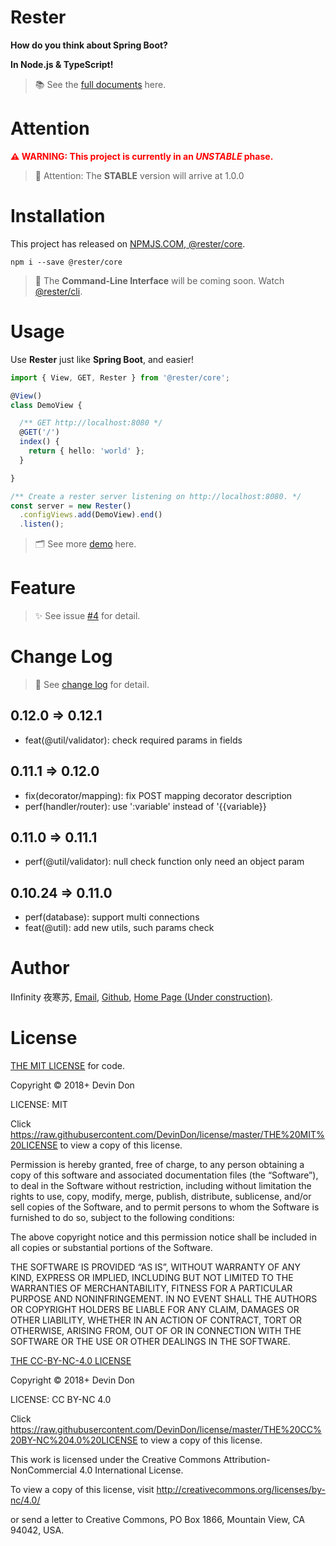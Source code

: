 # Rester

**How do you think about Spring Boot?**

**In Node.js & TypeScript!**

> 📚 ​See the [full documents](https://github.com/DevinDon/rester-core/tree/master/docs) here.

# Attention

<span style="color: red">**:warning: WARNING: This project is currently in an *UNSTABLE* phase.**</span>

> 📢 Attention: The **STABLE** version will arrive at 1.0.0

# Installation

This project has released on [NPMJS.COM, @rester/core](https://www.npmjs.com/package/@rester/core).

```shell
npm i --save @rester/core
```

> 💫 ​The **Command-Line Interface** will be coming soon. Watch [@rester/cli](https://www.npmjs.com/package/@rester/cli).

# Usage

Use **Rester** just like **Spring Boot**, and easier!

```typescript
import { View, GET, Rester } from '@rester/core';

@View()
class DemoView {

  /** GET http://localhost:8080 */
  @GET('/')
  index() {
    return { hello: 'world' };
  }

}

/** Create a rester server listening on http://localhost:8080. */
const server = new Rester()
  .configViews.add(DemoView).end()
  .listen();
```

> 🗂 See more [demo](https://github.com/DevinDon/rester-core/blob/master/src/demo) here.

# Feature

> ✨ See issue [#4](https://github.com/DevinDon/rester-core/issues/4) for detail.

# Change Log

> 📄 See [change log](https://github.com/DevinDon/rester-core/blob/master/docs/CHANGELOG.md) for detail.

## 0.12.0 => 0.12.1

- feat(@util/validator): check required params in fields

## 0.11.1 => 0.12.0

- fix(decorator/mapping): fix POST mapping decorator description
- perf(handler/router): use ':variable' instead of '{{variable}}

## 0.11.0 => 0.11.1

- perf(@util/validator): null check function only need an object param

## 0.10.24 => 0.11.0

- perf(database): support multi connections
- feat(@util): add new utils, such params check

# Author

IInfinity 夜寒苏, [Email](mailto:I.INF@Outlook.com), [Github](https://github.com/DevinDon), [Home Page (Under construction)](https://blog.don.red).

# License

[THE MIT LICENSE](https://raw.githubusercontent.com/DevinDon/license/master/THE%20MIT%20LICENSE) for code.

Copyright © 2018+ Devin Don

LICENSE: MIT

Click <https://raw.githubusercontent.com/DevinDon/license/master/THE%20MIT%20LICENSE> to view a copy of this license.

Permission is hereby granted, free of charge, to any person obtaining a copy of this software and associated documentation files (the “Software”), to deal in the Software without restriction, including without limitation the rights to use, copy, modify, merge, publish, distribute, sublicense, and/or sell copies of the Software, and to permit persons to whom the Software is furnished to do so, subject to the following conditions:

The above copyright notice and this permission notice shall be included in all copies or substantial portions of the Software.

THE SOFTWARE IS PROVIDED “AS IS”, WITHOUT WARRANTY OF ANY KIND, EXPRESS OR IMPLIED, INCLUDING BUT NOT LIMITED TO THE WARRANTIES OF MERCHANTABILITY, FITNESS FOR A PARTICULAR PURPOSE AND NONINFRINGEMENT. IN NO EVENT SHALL THE AUTHORS OR COPYRIGHT HOLDERS BE LIABLE FOR ANY CLAIM, DAMAGES OR OTHER LIABILITY, WHETHER IN AN ACTION OF CONTRACT, TORT OR OTHERWISE, ARISING FROM, OUT OF OR IN CONNECTION WITH THE SOFTWARE OR THE USE OR OTHER DEALINGS IN THE SOFTWARE.

[THE CC-BY-NC-4.0 LICENSE](https://raw.githubusercontent.com/DevinDon/license/master/THE%20CC%20BY-NC%204.0%20LICENSE)

Copyright © 2018+ Devin Don

LICENSE: CC BY-NC 4.0

Click <https://raw.githubusercontent.com/DevinDon/license/master/THE%20CC%20BY-NC%204.0%20LICENSE> to view a copy of this license.

This work is licensed under the Creative Commons Attribution-NonCommercial 4.0 International License.

To view a copy of this license, visit <http://creativecommons.org/licenses/by-nc/4.0/>

or send a letter to Creative Commons, PO Box 1866, Mountain View, CA 94042, USA.
